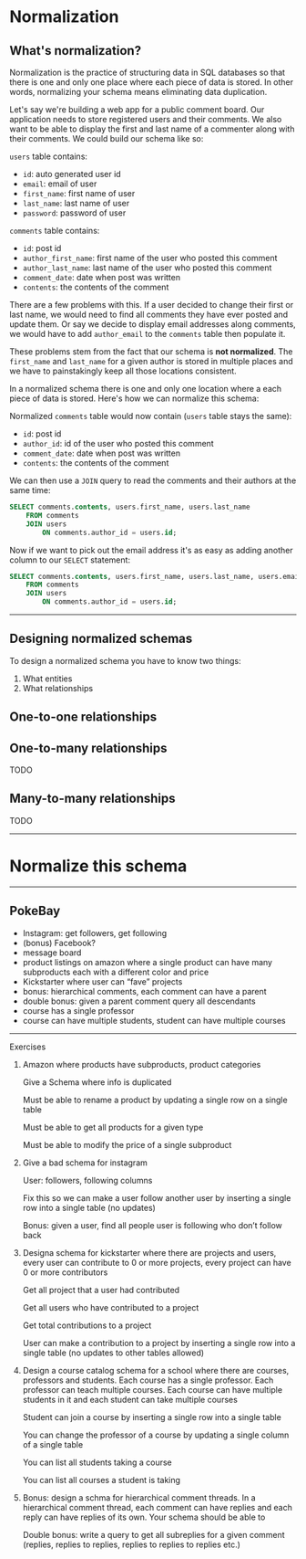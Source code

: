 # Normalization

## What's normalization?

Normalization is the practice of structuring data in SQL databases so that there
is one and only one place where each piece of data is stored. In other words,
normalizing your schema means eliminating data duplication.

Let's say we're building a web app for a public comment board. Our application
needs to store registered users and their comments. We also want to be able to
display the first and last name of a commenter along with their comments.
We could build our schema like so:

`users` table contains:

- `id`: auto generated user id
- `email`: email of user
- `first_name`: first name of user
- `last_name`: last name of user
- `password`: password of user

`comments` table contains:

- `id`: post id
- `author_first_name`: first name of the user who posted this comment
- `author_last_name`: last name of the user who posted this comment
- `comment_date`: date when post was written
- `contents`: the contents of the comment

There are a few problems with this. If a user decided to change their first or
last name, we would need to find all comments they have ever posted and update
them. Or say we decide to display email addresses along comments, we would have
to add `author_email` to the `comments` table then populate it.

These problems stem from the fact that our schema is **not normalized**.
The `first_name` and `last_name` for a given author is stored in multiple
places and we have to painstakingly keep all those locations consistent.

In a normalized schema there is one and only one location where a each piece
of data is stored. Here's how we can normalize this schema:

Normalized `comments` table would now contain (`users` table stays the same):

- `id`: post id
- `author_id`: id of the user who posted this comment
- `comment_date`: date when post was written
- `contents`: the contents of the comment

We can then use a `JOIN` query to read the comments and their authors at the
same time:

```sql
SELECT comments.contents, users.first_name, users.last_name
    FROM comments
    JOIN users
        ON comments.author_id = users.id;
```

Now if we want to pick out the email address it's as easy as adding another
column to our `SELECT` statement:

```sql
SELECT comments.contents, users.first_name, users.last_name, users.email
    FROM comments
    JOIN users
        ON comments.author_id = users.id;
```

---

## Designing normalized schemas

To design a normalized schema you have to know two things:

1. What entities
1. What relationships

## One-to-one relationships

## One-to-many relationships

TODO

## Many-to-many relationships

TODO

---

# Normalize this schema

---

## PokeBay

- Instagram: get followers, get following
- (bonus) Facebook?
- message board
- product listings on amazon where a single product can have many subproducts each with a different color and price
- Kickstarter where user can “fave” projects
- bonus: hierarchical comments, each comment can have a parent
- double bonus: given a parent comment query all descendants
- course has a single professor
- course can have multiple students, student can have multiple courses

---

Exercises

1. Amazon where products have subproducts, product categories

    Give a Schema where info is duplicated

    Must be able to rename a product by updating a single row on a single table

    Must be able to get all products for a given type

    Must be able to modify the price of a single subproduct

1. Give a bad schema for instagram

    User: followers, following columns

    Fix this so we can make a user follow another user by inserting a single row into a single table (no updates)

    Bonus: given a user, find all people user is following who don’t follow back

1. Designa schema for kickstarter where there are projects and users, every user can contribute to 0 or more projects, every project can have 0 or more contributors

    Get all project that a user had contributed

    Get all users who have contributed to a project

    Get total contributions to a project

    User can make a contribution to a project by inserting a single row into a single table (no updates to other tables allowed)

1. Design a course catalog schema for a school where there are courses, professors and students.  Each course has a single professor. Each professor can teach multiple courses. Each course can have multiple students in it and each student can take multiple courses

    Student can join a course by inserting a single row into a single table

    You can change the professor of a course by updating a single column of a single table

    You can list all students taking a course

    You can list all courses a student is taking

1. Bonus: design a schma for hierarchical comment threads. In a hierarchical comment thread, each comment can have replies and each reply can have replies of its own. Your schema should be able to

    Double bonus: write a query to get all subreplies for a given comment (replies, replies to replies, replies to replies to replies etc.)

